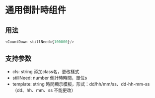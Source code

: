 # 通用倒計時组件

## 用法

```javascript
<CountDown stillNeed={100000}/>

```

## 支持参数

- cls: string 添加class名，更改樣式
- stillNeed: number 倒計時時間，單位s
- template: string  時間顯示模板，形式：dd/hh/mm/ss、dd-hh-mm-ss （dd、hh、mm、ss 不能更改）


